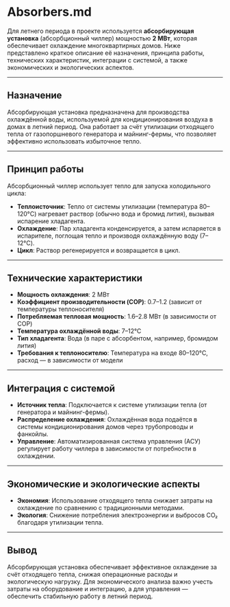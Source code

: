 # Absorbers.md

Для летнего периода в проекте используется **абсорбирующая установка** (абсорбционный чиллер) мощностью **2 МВт**, которая обеспечивает охлаждение многоквартирных домов. Ниже представлено краткое описание её назначения, принципа работы, технических характеристик, интеграции с системой, а также экономических и экологических аспектов.

---

## Назначение
Абсорбирующая установка предназначена для производства охлаждённой воды, используемой для кондиционирования воздуха в домах в летний период. Она работает за счёт утилизации отходящего тепла от газопоршневого генератора и майнинг-фермы, что позволяет эффективно использовать избыточное тепло.

---

## Принцип работы
Абсорбционный чиллер использует тепло для запуска холодильного цикла:
- **Теплоисточник**: Тепло от системы утилизации (температура 80–120°C) нагревает раствор (обычно вода и бромид лития), вызывая испарение хладагента.
- **Охлаждение**: Пар хладагента конденсируется, а затем испаряется в испарителе, поглощая тепло и производя охлаждённую воду (7–12°C).
- **Цикл**: Раствор регенерируется и возвращается в цикл.

---

## Технические характеристики
- **Мощность охлаждения**: 2 МВт  
- **Коэффициент производительности (COP)**: 0.7–1.2 (зависит от температуры теплоносителя)  
- **Потребляемая тепловая мощность**: 1.6–2.8 МВт (в зависимости от COP)  
- **Температура охлаждённой воды**: 7–12°C  
- **Тип хладагента**: Вода (в паре с абсорбентом, например, бромидом лития)  
- **Требования к теплоносителю**: Температура на входе 80–120°C, расход — в зависимости от модели  

---

## Интеграция с системой
- **Источник тепла**: Подключается к системе утилизации тепла (от генератора и майнинг-фермы).  
- **Распределение охлаждения**: Охлаждённая вода подаётся в системы кондиционирования домов через трубопроводы и фанкойлы.  
- **Управление**: Автоматизированная система управления (АСУ) регулирует работу чиллера в зависимости от потребности в охлаждении.  

---

## Экономические и экологические аспекты
- **Экономия**: Использование отходящего тепла снижает затраты на охлаждение по сравнению с традиционными методами.  
- **Экология**: Снижение потребления электроэнергии и выбросов CO₂ благодаря утилизации тепла.  

---

## Вывод
Абсорбирующая установка обеспечивает эффективное охлаждение за счёт отходящего тепла, снижая операционные расходы и экологическую нагрузку. Для экономического анализа важно учесть затраты на оборудование и интеграцию, а для управления — обеспечить стабильную работу в летний период.